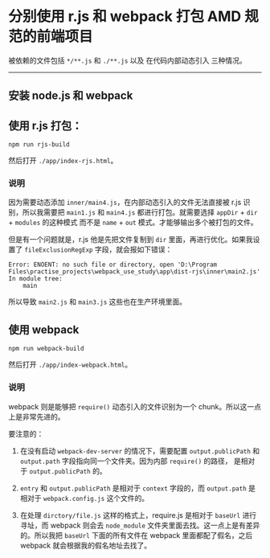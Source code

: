 # 分别使用 r.js 和 webpack 打包 AMD 规范的前端项目

被依赖的文件包括 `*/**.js` 和 `./**.js` 以及 在代码内部动态引入 三种情况。

---

## 安装 node.js 和 webpack

## 使用 r.js 打包：

```
npm run rjs-build
```

然后打开 `./app/index-rjs.html`。

### 说明

因为需要动态添加 `inner/main4.js`，在内部动态引入的文件无法直接被 r.js 识别，所以我需要把 `main1.js` 和 `main4.js` 都进行打包。就需要选择 `appDir` + `dir` + `modules` 的这种模式 而不是 `name` + `out` 模式。才能够输出多个被打包的文件。

但是有一个问题就是，r.js 他是先把文件复制到 `dir` 里面，再进行优化。如果我设置了 `fileExclusionRegExp` 字段，就会报如下错误：

```
Error: ENOENT: no such file or directory, open 'D:\Program Files\practise_projects\webpack_use_study\app\dist-rjs\inner\main2.js'
In module tree:
    main
```

所以导致 `main2.js` 和 `main3.js` 这些也在生产环境里面。

## 使用 webpack

```
npm run webpack-build
```

然后打开 `./app/index-webpack.html`。

### 说明

webpack 则是能够把 `require()` 动态引入的文件识别为一个 chunk。所以这一点上是非常先进的。

要注意的：

1. 在没有启动 `webpack-dev-server` 的情况下，需要配置 `output.publicPath` 和 `output.path` 字段指向同一个文件夹。因为内部 `require()` 的路径， 是相对于 `output.publicPath` 的。

2. `entry` 和 `output.publicPath` 是相对于 `context` 字段的，而 `output.path` 是相对于 `webpack.config.js` 这个文件的。

3. 在处理 `dirctory/file.js` 这样的格式上，require.js 是相对于 `baseUrl` 进行寻址，而 webpack 则会去 `node_module` 文件夹里面去找。这一点上是有差异的。所以我把 `baseUrl` 下面的所有文件在 webpack 里面都配了假名，之后 webpack 就会根据我的假名地址去找了。